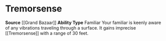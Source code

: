 ﻿---
ability_type: Familiar
actions: null
frequency: null
id: '68'
name: Tremorsense
rarity: Common
requirement: null
source: '[[DATABASE/source/Grand Bazaar|Grand Bazaar]]'
trait: null
type: Familiar Ability

---
# Tremorsense

**Source** [[Grand Bazaar]]
**Ability Type** Familiar
Your familiar is keenly aware of any vibrations traveling through a surface. It gains imprecise [[Tremorsense]] with a range of 30 feet.